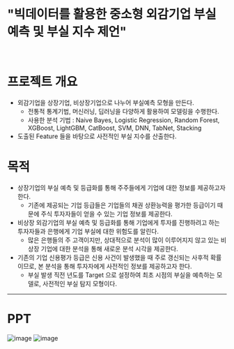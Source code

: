 # **"빅데이터를 활용한 중소형 외감기업 부실 예측 및 부실 지수 제언"**
<br>


# **프로젝트 개요**
- 외감기업을 상장기업, 비상장기업으로 나누어 부실예측 모형을 만든다.
  - 전통적 통계기법, 머신러닝, 딥러닝을 다양하게 활용하여 모델링을 수행한다.
  - 사용한 분석 기법 : Naive Bayes, Logistic Regression, Random Forest, XGBoost, LightGBM, CatBoost, SVM, DNN, TabNet, Stacking
- 도출된 Feature 들을 바탕으로 사전적인 부실 지수를 산출한다.



# **목적**
- 상장기업의 부실 예측 및 등급화를 통해 주주들에게 기업에 대한 정보를 제공하고자 한다.
  - 기존에 제공되는 기업 등급들은 기업들의 채권 상환능력을 평가한 등급이기 때문에 주식 투자자들이 얻을 수 있는 기업 정보를 제공한다.
- 비상장 외감기업의 부실 예측 및 등급화를 통해 기업에게 투자를 진행하려고 하는 투자자들과 은행에게 기업 부실에 대한 위험도를 알린다.
  - 많은 은행들의 주 고객이지만, 상대적으로 분석이 많이 이루어지지 않고 있는 비상장 기업에 대한 분석을 통해 새로운 분석 시각을 제공한다.
- 기존의 기업 신용평가 등급은 신용 사건이 발생했을 때 주로 갱신되는 사후적 확률이므로, 본 분석을 통해 투자자에게 사전적인 정보를 제공하고자 한다.
  - 부실 발생 직전 년도를 Target 으로 설정하여 최초 시점의 부실을 예측하는 모델로, 사전적인 부실 탐지 모형이다.



---
# **PPT**
![image](https://github.com/shoni0325/Project_2/assets/129731878/cd537d0c-9567-45f1-a441-64cca06ce719)
![image](https://github.com/shoni0325/Project_2/assets/129731878/e04c2d91-8924-43ba-b218-c11e16ed138c)









